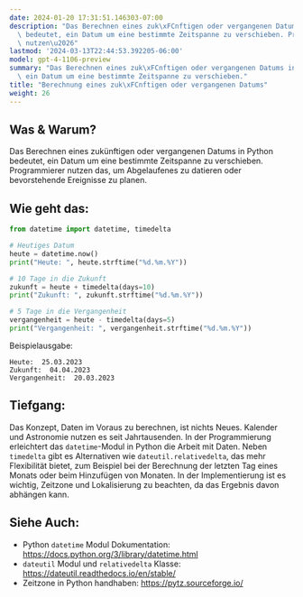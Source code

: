 ```yaml
---
date: 2024-01-20 17:31:51.146303-07:00
description: "Das Berechnen eines zuk\xFCnftigen oder vergangenen Datums in Python\
  \ bedeutet, ein Datum um eine bestimmte Zeitspanne zu verschieben. Programmierer\
  \ nutzen\u2026"
lastmod: '2024-03-13T22:44:53.392205-06:00'
model: gpt-4-1106-preview
summary: "Das Berechnen eines zuk\xFCnftigen oder vergangenen Datums in Python bedeutet,\
  \ ein Datum um eine bestimmte Zeitspanne zu verschieben."
title: "Berechnung eines zuk\xFCnftigen oder vergangenen Datums"
weight: 26
---
```


## Was & Warum?
Das Berechnen eines zukünftigen oder vergangenen Datums in Python bedeutet, ein Datum um eine bestimmte Zeitspanne zu verschieben. Programmierer nutzen das, um Abgelaufenes zu datieren oder bevorstehende Ereignisse zu planen.

## Wie geht das:
```Python
from datetime import datetime, timedelta

# Heutiges Datum
heute = datetime.now()
print("Heute: ", heute.strftime("%d.%m.%Y"))

# 10 Tage in die Zukunft
zukunft = heute + timedelta(days=10)
print("Zukunft: ", zukunft.strftime("%d.%m.%Y"))

# 5 Tage in die Vergangenheit
vergangenheit = heute - timedelta(days=5)
print("Vergangenheit: ", vergangenheit.strftime("%d.%m.%Y"))
```

Beispielausgabe:
```
Heute:  25.03.2023
Zukunft:  04.04.2023
Vergangenheit:  20.03.2023
```

## Tiefgang:
Das Konzept, Daten im Voraus zu berechnen, ist nichts Neues. Kalender und Astronomie nutzen es seit Jahrtausenden. In der Programmierung erleichtert das `datetime`-Modul in Python die Arbeit mit Daten. Neben `timedelta` gibt es Alternativen wie `dateutil.relativedelta`, das mehr Flexibilität bietet, zum Beispiel bei der Berechnung der letzten Tag eines Monats oder beim Hinzufügen von Monaten. In der Implementierung ist es wichtig, Zeitzone und Lokalisierung zu beachten, da das Ergebnis davon abhängen kann.

## Siehe Auch:
- Python `datetime` Modul Dokumentation: https://docs.python.org/3/library/datetime.html
- `dateutil` Modul und `relativedelta` Klasse: https://dateutil.readthedocs.io/en/stable/
- Zeitzone in Python handhaben: https://pytz.sourceforge.io/
